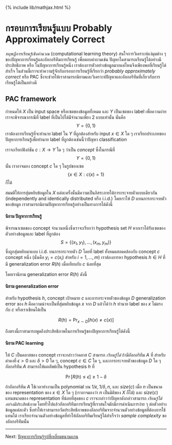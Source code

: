 {% include lib/mathjax.html %}
# กรอบการเรียนรู้แบบ Probably Approximately Correct

_ทฤษฎีการเรียนรู้เชิงคำนวณ_ (computational learning theory) สนใจการวิเคราะห์แง่มุมต่าง ๆ  ของปัญหาการเรียนรู้และอัลกอริทึมการเรียนรู้ เพื่อตอบคำถามเช่น ปัญหาใดสามารถเรียนรู้ได้อย่างมีประสิทธิภาพ หรือ ในปัญหาการเรียนรู้หนึ่ง เราต้องการตัวอย่างข้อมูลมากแค่ไหนจึงเพียงพอที่เรียนรู้ได้สำเร็จ
ในส่วนนี้เราจะทำความรู้จักกับกรอบการเรียนรู้ที่เรียกว่า _probably approximately correct_ หรือ PAC
ซึ่งจะช่วยให้เราสามารถนิยามและวิเคราะห์ปัญหาและอัลกอริทึมที่เกี่ยวกับการเรียนรู้ได้เป็นอย่างดี

## PAC framework

กำหนดให้ $X$ เป็น input space หรือเซตของข้อมูลทั้งหมด และ $Y$ เป็นเซตของ label เพื่อความง่ายเราจะพิจารณากรณีที่ label ที่เป็นไปได้มีจำนวนเพียง 2 แบบเท่านั้น นั่นคือ $$Y=\{0,1\}$$ เราต้องการเรียนรู้ที่จะทำนาย label ใน $Y$ ที่ถูกต้องสำหรับ input $x\in X$ ใด ๆ เราเรียกประเภทของปัญหาการเรียนรู้เพื่อทำนาย label ที่ถูกต้องเช่นนี้ว่าปัญหา classification

เราจะเรียกฟังก์ชัน $c:X\to Y$ ใด ๆ ว่าเป็น _concept_ ซึ่งในกรณีที่ $$Y=\{0,1\}$$  นั้น เราอาจมอง concept $c$ ใด ๆ ในรูปของเซต $$\{x\in X: c(x)=1\}$$ ก็ได้

สมมติให้การสุ่มหยิบข้อมูลใน $X$ แต่ละครั้งนั้นมีความเป็นอิสระภายใต้การกระจายตัวแบบเดียวกัน (independently and identically distributed หรือ i.i.d.) โดยเราให้ $D$ แทนการกระจายตัวของข้อมูล เราสามารถนิยามปัญหาการเรียนรู้อย่างเป็นทางการได้ดังนี้

#### นิยาม ปัญหาการเรียนรู้
พิจารณาเซตของ concept จำนวนหนึ่งซึ่งเราจะเรียกว่า hypothesis set $H$ หากเราได้รับเซตของตัวอย่างข้อมูลและ label ที่ถูกต้อง $$S=\{(x_1,y_1),\dots,(x_m,y_m)\}$$ ซึ่งถูกสุ่มหยิบมาแบบ i.i.d. บนการกระจายตัว $D$ โดยที่ label ทั้งหมดสอดคล้องกับ concept $c$ concept หนึ่ง (นั่นคือ $y_i=c(x_i)$ สำหรับ $i=1,\dots,m$) เราต้องการหา hypothesis $h\in H$ ที่มี generalization error $R(h)$ เมื่อเทียบกับ $c$ น้อยที่สุด

โดยเรานิยาม generalization error $R(h)$ ดังนี้

#### นิยาม generalization error
สำหรับ hypothesis $h$, concept เป้าหมาย $c$ และการกระจายตัวของข้อมูล $D$ generalization error ของ $h$ คือความน่าจะเป็นที่สุ่มหยิบข้อมูล $x$ จาก $D$ แล้วได้ว่า $h$ ทำนาย label ของ $x$ ไม่ตรงกับ $c$  หรือเราเขียนได้เป็น

$$
R(h)=\Pr_{x\sim D}[h(x)\neq c(x)]
$$

ถึงตรงนี้เราสามารถพูดถึงประสิทธิภาพในการเรียนรู้ของปัญหาการเรียนรู้ได้ดังนี้

#### นิยาม PAC learning
ให้ $C$ เป็นคลาสของ concept เราจะกล่าวว่าคลาส $C$ สามารถ _เรียนรู้ได้_ ถ้ามีอัลกอริทึม $A$ ที่ สำหรับค่าคงที่ $\epsilon>0$ และ $\delta>0$ ใด ๆ, concept $c\in C$ ใด ๆ, และการกระจายตัวของข้อมูล $D$ ใด ๆ อัลกอริทึม $A$ สามารถให้ผลลัพธ์เป็น hypothesis $h$ ที่

$$
\Pr[R(h)\leq\epsilon]\geq 1-\delta
$$

ถ้าอัลกอริทึม $A$ ใช้เวลาทำงานเป็น polynomial บน $1/\epsilon, 1/\delta, n,$ และ $size(c)$ เมื่อ $n$ เป็นขนาดของ representation ของ $x\in X$ ใด ๆ (เราอาจมองว่า $n$ เป็นมิติของ $X$ ก็ได้) และ $size(c)$ แทนขนาดของ representation ที่น้อยที่สุดของ $c$ เราจะกล่าวว่าปัญหาดังกล่าวสามารถ _เรียนรู้ได้อย่างมีประสิทธิภาพ_ โดยทั่วไปแล้วอัลกอริทึมการเรียนรู้ที่เราสนใจมักมีการดำเนินการง่าย ๆ ต่อตัวอย่างข้อมูลแต่ละตัว ซึ่งทำให้เราสามารถวัดประสิทธิภาพของอัลกอริทึมจากจำนวนตัวอย่างข้อมูลที่ต้องการใช้แทนได้ เราเรียกจำนวนตัวอย่างข้อมูลที่ทำให้อัลกอริทึมเรียนรู้ได้สำเร็จว่า _sample complexity_ ของอัลกอริทึมนั้น

----
Next: [ปัญหาการเรียนรู้รูปสี่เหลี่ยมขนานแกน](https://vacharapat.github.io/Computational-Learning-Theory/docs/pac2)
